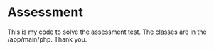 # Assessment

This is my code to solve the assessment test. The classes are in the /app/main/php.
Thank you.
